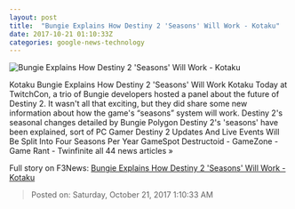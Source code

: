 ```yaml
---
layout: post
title:  "Bungie Explains How Destiny 2 'Seasons' Will Work - Kotaku"
date: 2017-10-21 01:10:33Z
categories: google-news-technology
---
```


![Bungie Explains How Destiny 2 'Seasons' Will Work - Kotaku](https://i.kinja-img.com/gawker-media/image/upload/s--VW94H7_Q--/c_fill,fl_progressive,g_center,h_900,q_80,w_1600/rsbjlchhfalym1jqmrib.png)

Kotaku Bungie Explains How Destiny 2 'Seasons' Will Work Kotaku Today at TwitchCon, a trio of Bungie developers hosted a panel about the future of Destiny 2. It wasn't all that exciting, but they did share some new information about how the game's “seasons” system will work. Destiny 2's seasonal changes detailed by Bungie Polygon Destiny 2's 'seasons' have been explained, sort of PC Gamer Destiny 2 Updates And Live Events Will Be Split Into Four Seasons Per Year GameSpot Destructoid - GameZone - Game Rant - Twinfinite all 44 news articles »


Full story on F3News: [Bungie Explains How Destiny 2 'Seasons' Will Work - Kotaku](http://www.f3nws.com/n/NCFyF)

> Posted on: Saturday, October 21, 2017 1:10:33 AM
